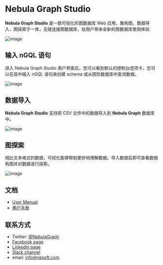 # Nebula Graph Studio

**Nebula Graph Studio** 是一款可视化的图数据库 Web 应用，集构图、数据导入、图探索于一体，无缝连接图数据库，给用户带来全新的图数据库使用体验.

![image](https://user-images.githubusercontent.com/42762957/82877388-b0388580-9f6c-11ea-8307-864d4b397aec.png)

## 输入 nGQL 语句

进入 Nebula Graph Studio 用户界面后，您可以看到默认的控制台选项卡，您可以在其中输入 nGQL 语句来创建 schema 或从图形数据库中查询数据。

![image](https://user-images.githubusercontent.com/42762957/82877717-2341fc00-9f6d-11ea-96f2-2e32a7669539.png)

## 数据导入

**Nebula Graph Studio** 支持把 CSV 文件中的数据导入到 **Nebula Graph** 数据库中。

![image](https://user-images.githubusercontent.com/42762957/82877799-3c4aad00-9f6d-11ea-9edd-5f0354de0f90.png)

## 图探索

相比文本格式的数据，可视化能够帮助更好地理解数据。导入数据后即可查看数据构图并对数据进行探索。

![image](https://user-images.githubusercontent.com/42762957/82877874-54223100-9f6d-11ea-9d4a-2608866541c3.png)

## 文档

- [User Manual](./docs/nebula-graph-studio-user-guide-en.md)
- [用户手册](./docs/nebula-graph-studio-user-guide-cn.md)

## 联系方式

- Twitter: [@NebulaGraph](https://twitter.com/NebulaGraph)
- [Facebook page](https://www.facebook.com/NebulaGraph/)
- [LinkedIn page](https://www.linkedin.com/company/vesoft-nebula-graph/)
- [Slack channel](https://join.slack.com/t/nebulagraph/shared_invite/enQtNjIzMjQ5MzE2OTQ2LTM0MjY0MWFlODg3ZTNjMjg3YWU5ZGY2NDM5MDhmOGU2OWI5ZWZjZDUwNTExMGIxZTk2ZmQxY2Q2MzM1OWJhMmY#)
- email: info@vesoft.com
